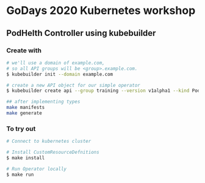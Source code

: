 # GoDays 2020 Kubernetes workshop

## PodHelth Controller using kubebuilder

### Create with

```sh
# we'll use a domain of example.com,
# so all API groups will be <group>.example.com.
$ kubebuilder init --domain example.com

# create a new API object for our simple operator
$ kubebuilder create api --group training --version v1alpha1 --kind PodHealth

## after implementing types
make manifests
make generate
```

### To try out

```sh
# Connect to kubernetes cluster

# Install CustomResourceDefnitions
$ make install

# Run Operator locally
$ make run
```

